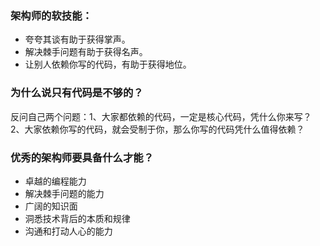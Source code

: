 ### 架构师的软技能：

- 夸夸其谈有助于获得掌声。
- 解决棘手问题有助于获得名声。
- 让别人依赖你写的代码，有助于获得地位。



### 为什么说只有代码是不够的？

反问自己两个问题：1、大家都依赖的代码，一定是核心代码，凭什么你来写？2、大家依赖你写的代码，就会受制于你，那么你写的代码凭什么值得依赖？

### 优秀的架构师要具备什么才能？

- 卓越的编程能力
- 解决棘手问题的能力
- 广阔的知识面
- 洞悉技术背后的本质和规律
- 沟通和打动人心的能力